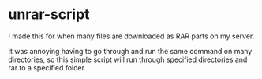# unrar-script
I made this for when many files are downloaded as RAR parts on my server.

It was annoying having to go through and run the same command on many directories,
so this simple script will run through specified directories and rar to a specified folder.
